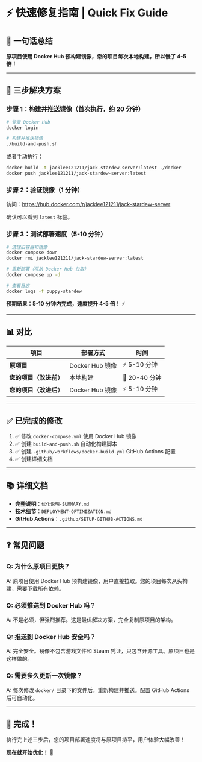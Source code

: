 # ⚡ 快速修复指南 | Quick Fix Guide

## 🎯 一句话总结

**原项目使用 Docker Hub 预构建镜像，您的项目每次本地构建，所以慢了 4-5 倍！**

---

## 🚀 三步解决方案

### 步骤 1：构建并推送镜像（首次执行，约 20 分钟）

```bash
# 登录 Docker Hub
docker login

# 构建并推送镜像
./build-and-push.sh
```

或者手动执行：
```bash
docker build -t jacklee121211/jack-stardew-server:latest ./docker
docker push jacklee121211/jack-stardew-server:latest
```

### 步骤 2：验证镜像（1 分钟）

访问：https://hub.docker.com/r/jacklee121211/jack-stardew-server

确认可以看到 `latest` 标签。

### 步骤 3：测试部署速度（5-10 分钟）

```bash
# 清理旧容器和镜像
docker compose down
docker rmi jacklee121211/jack-stardew-server:latest

# 重新部署（将从 Docker Hub 拉取）
docker compose up -d

# 查看日志
docker logs -f puppy-stardew
```

**预期结果：5-10 分钟内完成，速度提升 4-5 倍！** ⚡

---

## 📊 对比

| 项目 | 部署方式 | 时间 |
|------|---------|------|
| **原项目** | Docker Hub 镜像 | ⚡ 5-10 分钟 |
| **您的项目（改进前）** | 本地构建 | 🐌 20-40 分钟 |
| **您的项目（改进后）** | Docker Hub 镜像 | ⚡ 5-10 分钟 |

---

## ✅ 已完成的修改

1. ✅ 修改 `docker-compose.yml` 使用 Docker Hub 镜像
2. ✅ 创建 `build-and-push.sh` 自动化构建脚本
3. ✅ 创建 `.github/workflows/docker-build.yml` GitHub Actions 配置
4. ✅ 创建详细文档

---

## 📚 详细文档

- **完整说明**：`优化说明-SUMMARY.md`
- **技术细节**：`DEPLOYMENT-OPTIMIZATION.md`
- **GitHub Actions**：`.github/SETUP-GITHUB-ACTIONS.md`

---

## ❓ 常见问题

### Q: 为什么原项目更快？
A: 原项目使用 Docker Hub 预构建镜像，用户直接拉取。您的项目每次从头构建，需要下载所有依赖。

### Q: 必须推送到 Docker Hub 吗？
A: 不是必须，但强烈推荐。这是最优解决方案，完全复制原项目的架构。

### Q: 推送到 Docker Hub 安全吗？
A: 完全安全。镜像不包含游戏文件和 Steam 凭证，只包含开源工具。原项目也是这样做的。

### Q: 需要多久更新一次镜像？
A: 每次修改 `docker/` 目录下的文件后，重新构建并推送。配置 GitHub Actions 后可自动化。

---

## 🎉 完成！

执行完上述三步后，您的项目部署速度将与原项目持平，用户体验大幅改善！

**现在就开始优化！** 🚀

